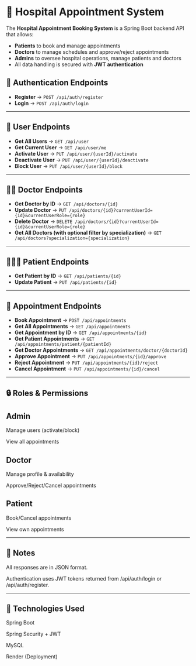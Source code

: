 # 🏥 Hospital Appointment System

The **Hospital Appointment Booking System** is a Spring Boot backend API that allows:  
- **Patients** to book and manage appointments  
- **Doctors** to manage schedules and approve/reject appointments  
- **Admins** to oversee hospital operations, manage patients and doctors 
- All data handling is secured with **JWT authentication**  


## 🔑 Authentication Endpoints

- **Register** → `POST /api/auth/register`  
- **Login** → `POST /api/auth/login`  

---

## 👤 User Endpoints

- **Get All Users** → `GET /api/user`  
- **Get Current User** → `GET /api/user/me`  
- **Activate User** → `PUT /api/user/{userId}/activate`  
- **Deactivate User** → `PUT /api/user/{userId}/deactivate`  
- **Block User** → `PUT /api/user/{userId}/block`  

---

## 🧑‍⚕️ Doctor Endpoints

- **Get Doctor by ID** → `GET /api/doctors/{id}`  
- **Update Doctor** → `PUT /api/doctors/{id}?currentUserId={id}&currentUserRole={role}`  
- **Delete Doctor** → `DELETE /api/doctors/{id}?currentUserId={id}&currentUserRole={role}`  
- **Get All Doctors (with optional filter by specialization)** → `GET /api/doctors?specialization={specialization}`  

---

## 🧑‍🤝‍🧑 Patient Endpoints

- **Get Patient by ID** → `GET /api/patients/{id}`  
- **Update Patient** → `PUT /api/patients/{id}`  

---

## 📅 Appointment Endpoints

- **Book Appointment** → `POST /api/appointments`  
- **Get All Appointments** → `GET /api/appointments`  
- **Get Appointment by ID** → `GET /api/appointments/{id}`  
- **Get Patient Appointments** → `GET /api/appointments/patient/{patientId}`  
- **Get Doctor Appointments** → `GET /api/appointments/doctor/{doctorId}`  
- **Approve Appointment** → `PUT /api/appointments/{id}/approve`  
- **Reject Appointment** → `PUT /api/appointments/{id}/reject`  
- **Cancel Appointment** → `PUT /api/appointments/{id}/cancel`  

---

## 🔒 Roles & Permissions

## Admin

Manage users (activate/block)

View all appointments

## Doctor

Manage profile & availability

Approve/Reject/Cancel appointments

## Patient

Book/Cancel appointments

View own appointments

---

## 📌 Notes

All responses are in JSON format.

Authentication uses JWT tokens returned from /api/auth/login or /api/auth/register.

---

## 🚀 Technologies Used

Spring Boot

Spring Security + JWT

MySQL

Render (Deployment)
